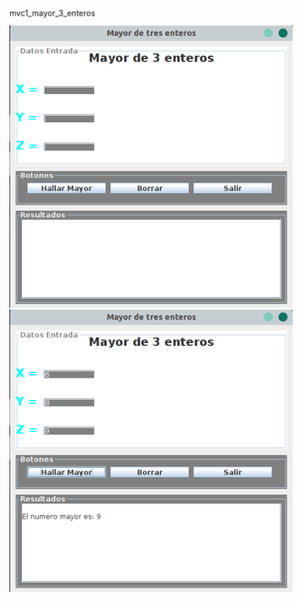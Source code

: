 mvc1_mayor_3_enteros

![Funcionamiento](Img_1.png "Funcionamiento")
![Funcionamiento](Img_2.png "Funcionamiento")